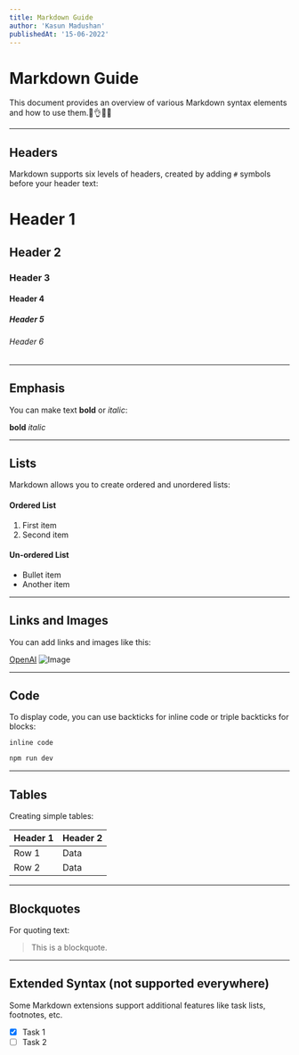 ```yaml
---
title: Markdown Guide
author: 'Kasun Madushan'
publishedAt: '15-06-2022'
---
```


# Markdown Guide

This document provides an overview of various Markdown syntax elements and how to use them.💁👌🎍😍

---

## Headers

Markdown supports six levels of headers, created by adding `#` symbols before your header text:

# Header 1
## Header 2
### Header 3
#### Header 4
##### Header 5
###### Header 6

---

## Emphasis

You can make text **bold** or *italic*:

**bold**
*italic*

---

## Lists

Markdown allows you to create ordered and unordered lists:

#### Ordered List
1. First item
2. Second item

#### Un-ordered List
- Bullet item
- Another item

---

## Links and Images

You can add links and images like this:

[OpenAI](https://www.openai.com)
![Image](https://nuxt.com/assets/design-kit/icon-green.png)

---

## Code

To display code, you can use backticks for inline code or triple backticks for blocks:

`inline code`

```BASH
npm run dev
```

---

## Tables

Creating simple tables:

| Header 1 | Header 2 |
|----------|----------|
| Row 1    | Data     |
| Row 2    | Data     |

---
## Blockquotes

For quoting text:

> This is a blockquote.

---
## Extended Syntax (not supported everywhere)

Some Markdown extensions support additional features like task lists, footnotes, etc.

- [x] Task 1
- [ ] Task 2
